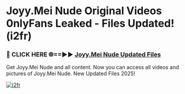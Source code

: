 # Joyy.Mei Nude Original Videos 0nlyFans Leaked - Files Updated! (i2fr)

<h3>🔴 CLICK HERE 🌐==►► <a href="https://tinyurl.com/52m3yx9h" rel="nofollow">Joyy.Mei Nude Updated Files</a></h3>

Get Joyy.Mei Nude and all content. Now you can access all videos and pictures of Joyy.Mei Nude. New Updated Files 2025!

[![i2fr](https://i.imgur.com/TnHtlc8.gif)](https://tinyurl.com/52m3yx9h)
